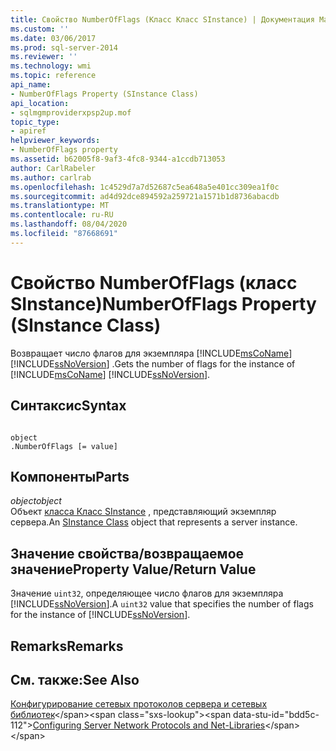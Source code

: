 ```yaml
---
title: Свойство NumberOfFlags (Класс Класс SInstance) | Документация Майкрософт
ms.custom: ''
ms.date: 03/06/2017
ms.prod: sql-server-2014
ms.reviewer: ''
ms.technology: wmi
ms.topic: reference
api_name:
- NumberOfFlags Property (SInstance Class)
api_location:
- sqlmgmproviderxpsp2up.mof
topic_type:
- apiref
helpviewer_keywords:
- NumberOfFlags property
ms.assetid: b62005f8-9af3-4fc8-9344-a1ccdb713053
author: CarlRabeler
ms.author: carlrab
ms.openlocfilehash: 1c4529d7a7d52687c5ea648a5e401cc309ea1f0c
ms.sourcegitcommit: ad4d92dce894592a259721a1571b1d8736abacdb
ms.translationtype: MT
ms.contentlocale: ru-RU
ms.lasthandoff: 08/04/2020
ms.locfileid: "87668691"
---
```

# <a name="numberofflags-property-sinstance-class"></a><span data-ttu-id="bdd5c-102">Свойство NumberOfFlags (класс SInstance)</span><span class="sxs-lookup"><span data-stu-id="bdd5c-102">NumberOfFlags Property (SInstance Class)</span></span>
  <span data-ttu-id="bdd5c-103">Возвращает число флагов для экземпляра [!INCLUDE[msCoName](../../../includes/msconame-md.md)] [!INCLUDE[ssNoVersion](../../../includes/ssnoversion-md.md)] .</span><span class="sxs-lookup"><span data-stu-id="bdd5c-103">Gets the number of flags for the instance of [!INCLUDE[msCoName](../../../includes/msconame-md.md)] [!INCLUDE[ssNoVersion](../../../includes/ssnoversion-md.md)].</span></span>  
  
## <a name="syntax"></a><span data-ttu-id="bdd5c-104">Синтаксис</span><span class="sxs-lookup"><span data-stu-id="bdd5c-104">Syntax</span></span>  
  
```  
  
object  
.NumberOfFlags [= value]  
```  
  
## <a name="parts"></a><span data-ttu-id="bdd5c-105">Компоненты</span><span class="sxs-lookup"><span data-stu-id="bdd5c-105">Parts</span></span>  
 <span data-ttu-id="bdd5c-106">*object*</span><span class="sxs-lookup"><span data-stu-id="bdd5c-106">*object*</span></span>  
 <span data-ttu-id="bdd5c-107">Объект [класса Класс SInstance](sinstance-class.md) , представляющий экземпляр сервера.</span><span class="sxs-lookup"><span data-stu-id="bdd5c-107">An [SInstance Class](sinstance-class.md) object that represents a server instance.</span></span>  
  
## <a name="property-valuereturn-value"></a><span data-ttu-id="bdd5c-108">Значение свойства/возвращаемое значение</span><span class="sxs-lookup"><span data-stu-id="bdd5c-108">Property Value/Return Value</span></span>  
 <span data-ttu-id="bdd5c-109">Значение `uint32`, определяющее число флагов для экземпляра [!INCLUDE[ssNoVersion](../../../includes/ssnoversion-md.md)].</span><span class="sxs-lookup"><span data-stu-id="bdd5c-109">A `uint32` value that specifies the number of flags for the instance of [!INCLUDE[ssNoVersion](../../../includes/ssnoversion-md.md)].</span></span>  
  
## <a name="remarks"></a><span data-ttu-id="bdd5c-110">Remarks</span><span class="sxs-lookup"><span data-stu-id="bdd5c-110">Remarks</span></span>  
  
## <a name="see-also"></a><span data-ttu-id="bdd5c-111">См. также:</span><span class="sxs-lookup"><span data-stu-id="bdd5c-111">See Also</span></span>  
 <span data-ttu-id="bdd5c-112">[Конфигурирование сетевых протоколов сервера и сетевых библиотек](https://msdn.microsoft.com/library/ms177485\(v=sql.100\).aspx)</span><span class="sxs-lookup"><span data-stu-id="bdd5c-112">[Configuring Server Network Protocols and Net-Libraries](https://msdn.microsoft.com/library/ms177485\(v=sql.100\).aspx)</span></span>  
  
  
